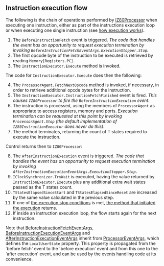 ## Instruction execution flow ##

The following is the chain of operations performed by [IZ80Processor](../Main/IZ80Processor.cs) when executing one instruction, either as part of the instructions execution loop or when executing one single instruction (see [how execution works](HowExecutionWorks.md)).

1. The `BeforeInstructionFetch` event is triggered. _The code that handles the event has an opportunity to request execution termination by invoking `BeforeInstructionFetchEventArgs.ExecutionStopper.Stop`_.
2. The first opcode byte of the instruction to be executed is retrieved by reading `Memory[Registers.PC]`.
3. The `InstructionExecutor.Execute` method is invoked.

The code for `InstructionExecutor.Execute` does then the following:

4. The `ProcessorAgent.FetchNextOpcode` method is invoked, if necessary, in order to retrieve additional opcde bytes for the instruction.
5. The `InstructionExecutor.InstructionFetchFinished` event is fired. _This causes `IZ80Processor` to fire the `BeforeInstructionExecution` event_.
6. The instruction is processed, using the members of `ProcessorAgent` as appropriate to access registers, memory and ports. _Execution termination can be requested at this point by invoking `ProcessorAgent.Stop` (the default implementation of `IZ80InstructionExecutor` does never do this)_. 
7. The method terminates, returning the count of T states required to execute the instruction.

Control returns then to `IZ80Processor`:

8. The `AfterInstructionExecution` event is triggered. _The code that handles the event has an opportunity to request execution termination by invoking `AfterInstructionExecutionEventArgs.ExecutionStopper.Stop`_.
9. `IClockSynchronizer.TryWait` is executed, having the value returned by `InstructionExecutor.Execute` plus any additional extra wait states passed as the T states count.
10. `TStatesElapsedSinceStart` and `TStatesElapsedSinceReset` are increased by the same value calculated in the previous step.
11. If one of [the execution stop conditions](StopConditions.md) is met, [the method that initiated the execution](HowExecutionWorks.md) returns.
12. If inside an instruction execution loop, the flow starts again for the next instruction.

Note that [BeforeInstructionFetchEventArgs](../Main/EventArgs/BeforeInstructionFetchEventArgs.cs), [BeforeInstructionExecutionEventArgs](../Main/EventArgs/BeforeInstructionExecutionEventArgs.cs) and [AfterInstructionExecutionEventArgs](../Main/EventArgs/AfterInstructionExecutionEventArgs.cs) inherit from [ProcessorEventArgs](../Main/EventArgs/ProcessorEventArgs.cs), which defines the `LocalUserState` property. This property is propagated from the 'before fetch' event to the 'before execution' event and from this one to the 'after execution' event, and can be used by the events handling code at its convenience.